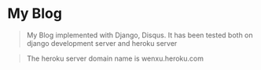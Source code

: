 # My Blog

>My Blog implemented with Django, Disqus. It has been tested both on django development server and heroku server

>The heroku server domain name is wenxu.heroku.com


